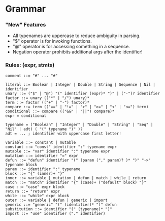 # Grammar

### "New" Features
 - All typenames are uppercase to reduce ambiguity in parsing.
 - "$" operator is for invoking functions.
 - "@" operator is for accessing something in a sequence.
 - Negation operator prohibits additional args after the identifier!

### Rules: (expr, stmts)
```bnf
comment ::= "#" ... "#"

literal ::= Boolean | Integer | Double | String | Sequence | Nil | identifier
unary ::= ("$" | "@") "(" identifier (expr)* ")" | ("-")? identifier
factor ::= unary (("*" | "/") unary)*
term ::= factor (("+" | "-") factor)*
compare ::= term (("==" | "!=" | ">" | ">=" | "<" | "<=") term)
conditional ::= compare (("&&" | "||") compare)*
expr = conditional

typename = ("Boolean" | "Integer" | "Double" | "String" | "Seq" | "Nil" | adt) ( "(" typename ")" )?
adt = ... ; identifier with uppercase first letter!

variable ::= constant | mutable
constant ::= "const" identifier ":" typename expr
mutable ::= "var" identifier ":" typename expr
mutation ::= identifier "=" expr
defun ::= "defun" identifier "(" (param ("," param)? )* ")" "->" typename block
param ::= identifier ":" typename
block ::= "{" (inner)+ "}"
inner ::= variable | mutation | defun | match | while | return
match ::= "match" identifier "{" (case)+ ("default" block) "}"
case ::= "case" expr block
return ::= "return" expr
while ::= "while" expr block
outer ::= variable | defun | generic | import
generic ::= "generic" "(" (identifier)* ")" defun
substitution ::= identifier "(" (typename)* ")"
import ::= "use" identifier ("." identifier)
```